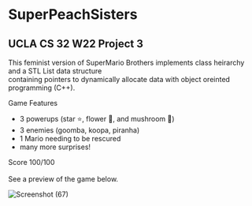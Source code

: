 # SuperPeachSisters
UCLA CS 32 W22 Project 3
---
This feminist version of SuperMario Brothers implements class heirarchy and a STL List data structure \
containing pointers to dynamically allocate data with object oreinted programming (C++). 

Game Features
- 3 powerups (star ⭐, flower 🌹, and mushroom 🍄)
- 3 enemies (goomba, koopa, piranha)
- 1 Mario needing to be rescured
- many more surprises!

Score 100/100\
\
See a preview of the game below. 


![Screenshot (67)](https://user-images.githubusercontent.com/97005531/213014111-afff6e5c-4bb0-4e00-9dc6-e61b2c445dc8.png)
